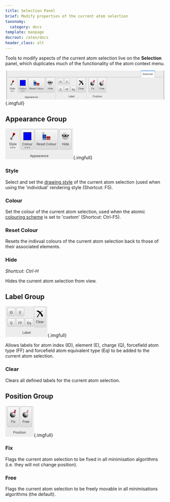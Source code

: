 ```yaml
---
title: Selection Panel
brief: Modify properties of the current atom selection
taxonomy:
  category: docs
template: manpage
docroot: /aten/docs
header_class: alt
---
```


Tools to modify aspects of the current atom selection live on the **Selection** panel, which duplicates much of the functionality of the atom context menu.

![Selection Panel](panel.png){.imgfull}

## Appearance Group <a id="appearance"></a>

![Appearance Group](appearance.png){.imgfull}

### Style

Select and set the [drawing style](/aten/docs/enums/drawstyle) of the current atom selection (used when using the 'individual' rendering style (Shortcut: F5).

### Colour

Set the colour of the current atom selection, used when the atomic [colouring scheme](/aten/docs/enums/colourscheme) is set to 'custom' (Shortcut: Ctrl-F5).

### Reset Colour

Resets the indivual colours of the current atom selection back to those of their associated elements.

### Hide

_Shortcut: Ctrl-H_

Hides the current atom selection from view.

## Label Group <a id="label"></a>

![Label Group](label.png){.imgfull}

Allows labels for atom index (ID), element (E), charge (Q), forcefield atom type (FF) and forcefield atom equivalent type (Eq) to be added to the current atom selection.

### Clear

Clears all defined labels for the current atom selection.

## Position Group <a id="position"></a>

![Position Group](position.png){.imgfull}

### Fix

Flags the current atom selection to be fixed in all minimisation algorithms (i.e. they will not change position).

### Free

Flags the current atom selection to be freely movable in all minimisations algorithms (the default).

